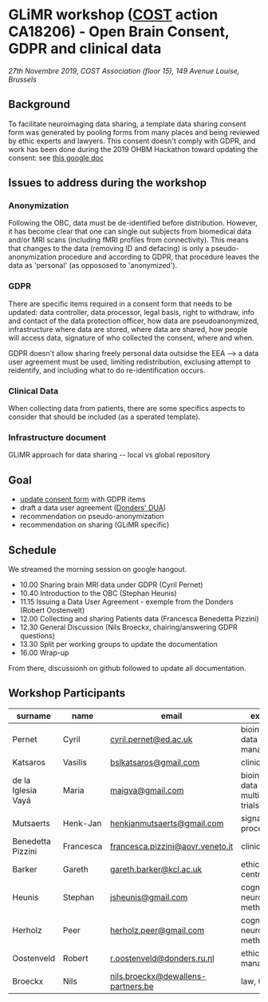 # GLiMR workshop ([COST](https://www.cost.eu/) action CA18206) - Open Brain Consent, GDPR and clinical data
_27th Novembre 2019, COST Association (floor 15), 149 Avenue Louise, Brussels_

## Background

To facilitate neuroimaging data sharing, a template data sharing consent form was generated by pooling forms from many places and being reviewed by ethic experts and lawyers. This consent doesn't comply with GDPR, and work has been done during the 2019 OHBM Hackathon toward updating the consent: see [this google doc](https://docs.google.com/document/d/1Mfbl4DZAw7MRPjSxIiM5sfYU4gX-pcghgj5M1qb84jg/edit)

## Issues to address during the workshop

### Anonymization

Following the OBC, data must be de-identified before distribution. However, it has become clear that one can single out subjects from biomedical data and/or MRI scans (including fMRI profiles from connectivity). This means that changes to the data (removing ID and defacing) is only a pseudo-anonymization procedure and according to GDPR, that procedure leaves the data as 'personal' (as oppososed to 'anonymized').

### GDPR

There are specific items required in a consent form that needs to be updated: data controller, data processor, legal basis, right to withdraw, info and contact of the data protection officer, how data are pseudoanonymized, infrastructure where data are stored, where data are shared, how people will access data, signature of who collected the consent, where and when.

GDPR doesn't allow sharing freely personal data outsidse the EEA --> a data user agreement must be used, limiting redistribution, exclusing attempt to reidentify, and including what to do re-identification occurs.

### Clinical Data

When collecting data from patients, there are some specifics aspects to consider that should be included (as a sperated template).

### Infrastructure document

GLiMR approach for data sharing -- local vs global repository

## Goal

* [update consent form](https://github.com/CPernet/open-brain-consent/blob/GLiMR-workshop/docs/source/ultimate.rst) with GDPR items
* draft a data user agreement ([Donders' DUA](https://data.donders.ru.nl/doc/dua/RU-DI-HD-1.0.html?1))
* recommendation on pseudo-anonymization
* recommendation on sharing (GLiMR specific)

## Schedule

We streamed the morning session on google hangout. 

- 10.00 Sharing brain MRI data under GDPR (Cyril Pernet)
- 10.40 Introduction to the OBC (Stephan Heunis)
- 11.15 Issuing a Data User Agreement - exemple from the Donders (Robert Oostenvelt)
- 12.00 Collecting and sharing Patients data (Francesca Benedetta Pizzini)
- 12.30 General Discussion (Nils Broeckx, chairing/answering GDPR questions)
- 13.30 Split per working groups to update the documentation
- 16.00 Wrap-up

From there, discussionh on github followed to update all documentation.

## Workshop Participants

| surname | name | email | expertise |
| ------- | ---- | ----- | --------- |
| Pernet	           | Cyril      |	cyril.pernet@ed.ac.uk	             | bioinformatics, data management |
| Katsaros 	         | Vasilis	  | bslkatsaros@gmail.com	             | clinical|
| de la Iglesia Vayá | Maria      |	maigva@gmail.com	                 | bioinformatics, data base, multi-centre trials|
| Mutsaerts 	       |Henk-Jan 	  | henkjanmutsaerts@gmail.com	       | signal processing|
| Benedetta Pizzini  | Francesca 	| francesca.pizzini@aovr.veneto.it	 | clinical|
| Barker	           | Gareth	    | gareth.barker@kcl.ac.uk	           | ethic,  multi-centre trials|
| Heunis 	           | Stephan 	  | jsheunis@gmail.com                 | cognitive neuroscience, method, OBC|
| Herholz            | Peer 	    | herholz.peer@gmail.com             | cognitive neuroscience, method, OBC|
| Oostenveld	       | Robert	    | r.oostenveld@donders.ru.nl	       | ethic, data management|
| Broeckx   	       | Nils  	    | nils.broeckx@dewallens-partners.be | law, GDPR|
